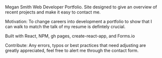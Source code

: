 Megan Smith Web Developer Portfolio.
Site designed to give an overview of recent projects and make it easy to contact me.

Motivation:
To change careers into development a portfolio to show that I can walk to match the talk of my resume is defintely crucial.

Built with React, NPM, gh pages, create-react-app, and Forms.io

Contribute:
Any errors, typos or best practices that need adjusting are greatly appreciated, feel free to alert me through the contact form.
